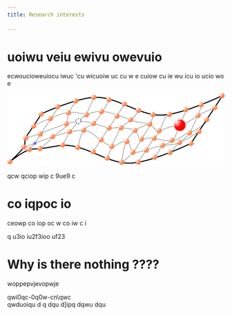 ```yaml
---
title: Research interests

---
```


# uoiwu veiu ewivu owevuio

 ecwoucioweuiocu iwuc 'cu wicuoiw uc cu
w
e cuiow cu
ie wu
icu io ucio
wo e

![Test](/static/uploads/ElasDis.png)

qcw qciop wip c 9ue9 c

#  co iqpoc io
 ceowp co iop oc 
 w co iw
 c i 

 q u3io iu2f3ioo uf23 

 # Why is there nothing ????

 woppepvjevopwje 

 qwi0qc-0q0w-cn\qwc  
  qwduoiqu d
  q dqu d]ipq 
  dqwu dqu

